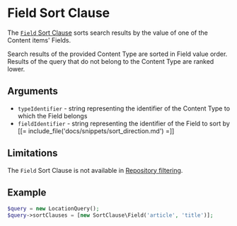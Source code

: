 # Field Sort Clause

The [`Field` Sort Clause](../../api/php_api/php_api_reference/classes/Ibexa-Contracts-Core-Repository-Values-Content-Query-SortClause-Field.html)
sorts search results by the value of one of the Content items' Fields.

Search results of the provided Content Type are sorted in Field value order.
Results of the query that do not belong to the Content Type are ranked lower.

## Arguments

- `typeIdentifier` - string representing the identifier of the Content Type to which the Field belongs
- `fieldIdentifier` - string representing the identifier of the Field to sort by
[[= include_file('docs/snippets/sort_direction.md') =]]

## Limitations

The `Field` Sort Clause is not available in [Repository filtering](search_api.md#repository-filtering).

## Example

``` php
$query = new LocationQuery();
$query->sortClauses = [new SortClause\Field('article', 'title')];
```

